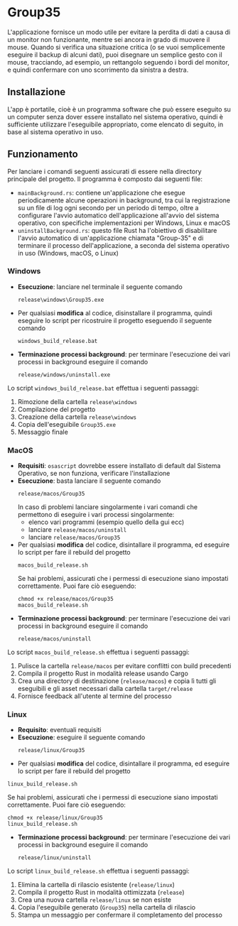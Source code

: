 # Group35
L'applicazione fornisce un modo utile per evitare la perdita di dati a causa di un monitor non funzionante, mentre sei ancora in grado di muovere il mouse. 
Quando si verifica una situazione critica (o se vuoi semplicemente eseguire il backup di alcuni dati), puoi disegnare un semplice gesto con il mouse, 
tracciando, ad esempio, un rettangolo seguendo i bordi del monitor, e quindi confermare con uno scorrimento da sinistra a destra.


## Installazione
L'app è portatile, cioè è un programma software che può essere eseguito su un computer senza dover essere installato nel sistema operativo, quindi è sufficiente utilizzare l'eseguibile appropriato, come elencato di seguito, in base al sistema operativo in uso.

## Funzionamento
Per lanciare i comandi seguenti assicurati di essere nella directory principale del progetto.
Il programma è composto dai seguenti file:
- `mainBackground.rs`: contiene un'applicazione che esegue periodicamente alcune operazioni in background, tra cui la registrazione su un file di log ogni secondo per un periodo di tempo, oltre a configurare l'avvio automatico dell'applicazione all'avvio del sistema operativo, con specifiche implementazioni per Windows, Linux e macOS
- `uninstallBackground.rs`: questo file Rust ha l'obiettivo di disabilitare l'avvio automatico di un'applicazione chiamata "Group-35" e di terminare il processo dell'applicazione, a seconda del sistema operativo in uso (Windows, macOS, o Linux)
### Windows
- **Esecuzione**: lanciare nel terminale il seguente comando
  ``` 
  release\windows\Group35.exe
  ```
- Per qualsiasi **modifica** al codice, disinstallare il programma, quindi eseguire lo script per ricostruire il progetto eseguendo il seguente comando
  ```
  windows_build_release.bat
  ``` 
- **Terminazione processi background**: per terminare l'esecuzione dei vari processi in background eseguire il comando
  ``` 
  release/windows/uninstall.exe
  ```
Lo script `windows_build_release.bat` effettua i seguenti passaggi:
1. Rimozione della cartella `release\windows`
2. Compilazione del progetto
3. Creazione della cartella `release\windows`
4. Copia dell'eseguibile `Group35.exe`
5. Messaggio finale

### MacOS
- **Requisiti**: `osascript` dovrebbe essere installato di default dal Sistema Operativo, se non funziona, verificare l'installazione
- **Esecuzione**: basta lanciare il seguente comando 
  ```
  release/macos/Group35
  ```
  In caso di problemi lanciare singolarmente i vari comandi che permettono di eseguire i vari processi singolarmente:
    - elenco vari programmi (esempio quello della gui ecc)
    - lanciare `release/macos/uninstall`
    - lanciare `release/macos/Group35`
- Per qualsiasi **modifica** del codice, disintallare il programma, ed eseguire lo script per fare il rebuild del progetto 
  ```
  macos_build_release.sh
  ```
  Se hai problemi, assicurati che i permessi di esecuzione siano impostati correttamente. Puoi fare ciò eseguendo:
  ```
  chmod +x release/macos/Group35
  macos_build_release.sh
  ```
- **Terminazione processi background**: per terminare l'esecuzione dei vari processi in background eseguire il comando 
  ```
  release/macos/uninstall
  ```

Lo script `macos_build_release.sh` effettua i seguenti passaggi:
1. Pulisce la cartella `release/macos` per evitare conflitti con build precedenti
2. Compila il progetto Rust in modalità release usando Cargo
3. Crea una directory di destinazione (`release/macos`) e copia lì tutti gli eseguibili e gli asset necessari dalla cartella `target/release`
4. Fornisce feedback all'utente al termine del processo

### Linux
- **Requisito**: eventuali requisiti
- **Esecuzione**: eseguire il seguente comando 
  ```
  release/linux/Group35
  ```
-  Per qualsiasi **modifica** del codice, disintallare il programma, ed eseguire lo script per fare il rebuild del progetto
  ```
  linux_build_release.sh
  ```
  Se hai problemi, assicurati che i permessi di esecuzione siano impostati correttamente. Puoi fare ciò eseguendo:
  ```
  chmod +x release/linux/Group35
  linux_build_release.sh
  ```
- **Terminazione processi background**: per terminare l'esecuzione dei vari processi in background eseguire il comando 
  ```
  release/linux/uninstall
  ```

Lo script `linux_build_release.sh` effettua i seguenti passaggi:

1. Elimina la cartella di rilascio esistente (`release/linux`)
2. Compila il progetto Rust in modalità ottimizzata (`release`)
3. Crea una nuova cartella `release/linux` se non esiste
4. Copia l'eseguibile generato (`Group35`) nella cartella di rilascio
5. Stampa un messaggio per confermare il completamento del processo
